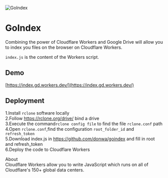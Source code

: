 ![GoIndex](/theme/logo.png)  
  
GoIndex  
====  
Combining the power of Cloudflare Workers and Google Drive will allow you to index you files on the browser on Cloudflare Workers.    

`index.js` is the content of the Workers script.  

## Demo  
[https://index.gd.workers.dev/](https://index.gd.workers.dev/)  

## Deployment  
1.Install `rclone` software locally  
2.Follow https://rclone.org/drive/ bind a drive  
3.Execute the command`rclone config file` to find the file `rclone.conf` path  
4.Open `rclone.conf`,find the configuration `root_folder_id` and `refresh_token`  
5.Download index.js in https://github.com/donwa/goindex and fill in root and refresh_token  
6.Deploy the code to Cloudflare Workers  

About  
Cloudflare Workers allow you to write JavaScript which runs on all of Cloudflare's 150+ global data centers.  

